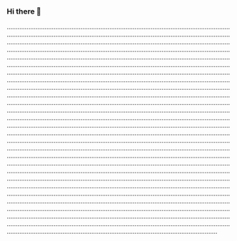 ### Hi there 👋

.........................................................................................................................................................................................................................................................................................................................................................................................................................................................................................................................................................................................................................................................................................................................................................................................................................................................................................................................................................................................................................................................................................................................................................................................................................................................................................................................................................................................................................................................................................................................................................................................................................................................................................................................................................................................................................................................................................................................................................................................................................................................................................................................................................................................................................................................................................................................................................................................................................................................................................................................................................................................................................................................................................................................................................................................................................................................................................................................................................................................................................................................................................................................................................................................................................................................................................................................................................................................................................................................................................................................................................................................................